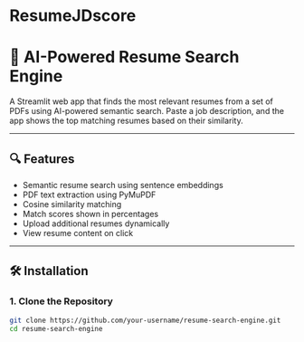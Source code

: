 # ResumeJDscore
# 🧠 AI-Powered Resume Search Engine

A Streamlit web app that finds the most relevant resumes from a set of PDFs using AI-powered semantic search. Paste a job description, and the app shows the top matching resumes based on their similarity.

---

## 🔍 Features

- Semantic resume search using sentence embeddings
- PDF text extraction using PyMuPDF
- Cosine similarity matching
- Match scores shown in percentages
- Upload additional resumes dynamically
- View resume content on click

---

## 🛠️ Installation

### 1. Clone the Repository

```bash
git clone https://github.com/your-username/resume-search-engine.git
cd resume-search-engine
